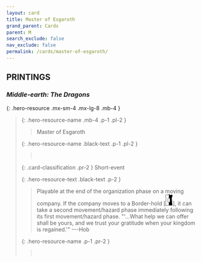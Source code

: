 ```yaml
---
layout: card
title: Master of Esgaroth
grand_parent: Cards
parent: M
search_exclude: false
nav_exclude: false
permalink: /cards/master-of-esgaroth/
---
```


## PRINTINGS


### _Middle-earth: The Dragons_

{: .hero-resource .mx-sm-4 .mx-lg-8 .mb-4 }
> {: .hero-resource-name .mb-4 .p-1 .pl-2 }
> > <div class="card-mp"></div>
> > <div class="card-name">Master of Esgaroth</div>
>
> {: .hero-resource-name .black-text .p-1 .pl-2 }
> > &nbsp;
>
> {: .card-classification .pr-2 }
> Short-event
>
> {: .hero-resource-text .black-text .p-2 }
> > Playable at the end of the organization phase on a moving company. If the company moves to a Border-hold \[![](/assets/images/border-hold.svg)], it can take a second movement/hazard phase immediately following its first movement/hazard phase.  "'...What help we can offer shall be yours, and we trust your gratitude when your kingdom is regained.'"  ---Hob 
> 
> {: .hero-resource-name .p-1 .pr-2 }
> > <div class="card-shield"></div>
> > <div class="card-corruption">&nbsp;</div>
